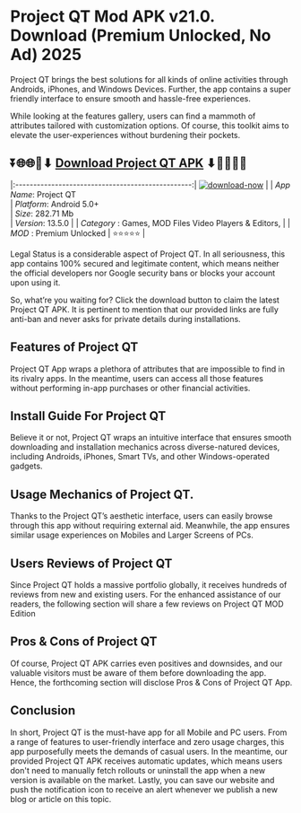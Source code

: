 # Project QT Mod APK v21.0. Download (Premium Unlocked, No Ad) 2025

Project QT brings the best solutions for all kinds of online activities through Androids, iPhones, and Windows Devices. Further, the app contains a super friendly interface to ensure smooth and hassle-free experiences.

While looking at the features gallery, users can find a mammoth of attributes tailored with customization options. Of course, this toolkit aims to elevate the user-experiences without burdening their pockets.

## ⏬🌐🌐📌⬇ [Download Project QT APK](https://newsloopy.com/project-qt-apk/) ⬇📌🌐🌐⏬

|:-------------------------------------------------:|
[![download-now](https://github.com/user-attachments/assets/22657e67-9d2d-46af-a41a-5d365d2ddc1f)](https://newsloopy.com/project-qt-apk/)  |
| *App Name*: Project QT                     
| *Platform*: Android 5.0+                     
| *Size*: 282.71 Mb                                                  
| *Version*: 13.5.0    |
| *Category* : Games, MOD Files Video Players & Editors, |
| *MOD* : Premium Unlocked
| ⭐⭐⭐⭐⭐ |

Legal Status is a considerable aspect of Project QT. In all seriousness, this app contains 100% secured and legitimate content, which means neither the official developers nor Google security bans or blocks your account upon using it. 

So, what’re you waiting for? Click the download button to claim the latest Project QT APK. It is pertinent to mention that our provided links are fully anti-ban and never asks for private details during installations. 

## Features of Project QT

Project QT App wraps a plethora of attributes that are impossible to find in its rivalry apps. In the meantime, users can access all those features without performing in-app purchases or other financial activities.

## Install Guide For Project QT

Believe it or not, Project QT wraps an intuitive interface that ensures smooth downloading and installation mechanics across diverse-natured devices, including Androids, iPhones, Smart TVs, and other Windows-operated gadgets.

## Usage Mechanics of Project QT. 

Thanks to the Project QT’s aesthetic interface, users can easily browse through this app without requiring external aid. Meanwhile, the app ensures similar usage experiences on Mobiles and Larger Screens of PCs.

## Users Reviews of Project QT

Since Project QT holds a massive portfolio globally, it receives hundreds of reviews from new and existing users. For the enhanced assistance of our readers, the following section will share a few reviews on Project QT MOD Edition

## Pros & Cons of Project QT

Of course, Project QT APK carries even positives and downsides, and our valuable visitors must be aware of them before downloading the app. Hence, the forthcoming section will disclose Pros & Cons of Project QT App.

## Conclusion

In short, Project QT is the must-have app for all Mobile and PC users. From a range of features to user-friendly interface and zero usage charges, this app purposefully meets the demands of casual users. In the meantime, our provided Project QT APK receives automatic updates, which means users don't need to manually fetch rollouts or uninstall the app when a new version is available on the market. Lastly, you can save our website and push the notification icon to receive an alert whenever we publish a new blog or article on this topic. 
